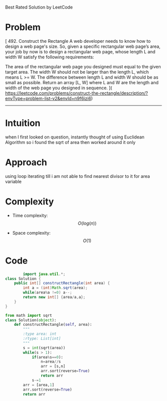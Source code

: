 Best Rated Solution by LeetCode


# Problem
<!-- Problem statement with number here -->
[
    492. Construct the Rectangle
A web developer needs to know how to design a web page's size. So, given a specific rectangular web page’s area, your job by now is to design a rectangular web page, whose length L and width W satisfy the following requirements:

The area of the rectangular web page you designed must equal to the given target area.
The width W should not be larger than the length L, which means L >= W.
The difference between length L and width W should be as small as possible.
Return an array [L, W] where L and W are the length and width of the web page you designed in sequence.
](
https://leetcode.com/problems/construct-the-rectangle/description/?envType=problem-list-v2&envId=n9f6izi6)
<!-- Link:  -->

---

# Intuition
<!-- Describe your first thoughts on how to solve this problem. -->
when I first looked on question, instantly thought of using Euclidean Algorithm so i found the sqrt of area then worked around it only
# Approach
<!-- Describe your approach to solving the problem. -->
using loop iterating till i am not able to find nearest divisor to it for area variable

# Complexity
- Time complexity: $$O(log(n))$$
<!-- Add your time complexity here, e.g. $$O(n)$$ -->
- Space complexity: $$O(1)$$
<!-- Add your space complexity here, e.g. $$O(n)$$ -->

# Code
```java []
        import java.util.*;
class Solution {
    public int[] constructRectangle(int area) {
        int a = (int)Math.sqrt(area);
        while(area%a !=0) a--;
        return new int[] {area/a,a};
    }
}
```
```python []
from math import sqrt
class Solution(object):
    def constructRectangle(self, area):
        """
        :type area: int
        :rtype: List[int]
        """
        s = int(sqrt(area))
        while(s > 1):
            if(area%s==0): 
                n=area//s
                arr = [s,n]
                arr.sort(reverse=True)
                return arr
            s-=1
        arr = [area,1]
        arr.sort(reverse=True)
        return arr

```        
```c []

```
```javascript []

```
```c++ []

```

